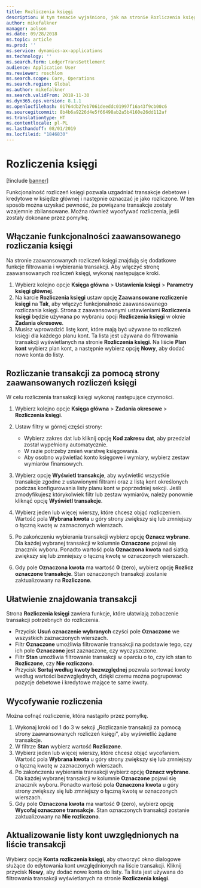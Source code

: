 ```yaml
---
title: Rozliczenia księgi
description: W tym temacie wyjaśniono, jak na stronie Rozliczenia księgi rozliczać transakcji księgi i wycofywać rozliczenia.
author: mikefalkner
manager: aolson
ms.date: 09/28/2018
ms.topic: article
ms.prod: ''
ms.service: dynamics-ax-applications
ms.technology: ''
ms.search.form: LedgerTransSettlement
audience: Application User
ms.reviewer: roschlom
ms.search.scope: Core, Operations
ms.search.region: Global
ms.author: mikefalkner
ms.search.validFrom: 2018-11-30
ms.dyn365.ops.version: 8.1.1
ms.openlocfilehash: 01764db27eb7061deeddc01997f16a43f9cb00c6
ms.sourcegitcommit: 8b4b6a9226d4e5f66498ab2a5b4160e26dd112af
ms.translationtype: HT
ms.contentlocale: pl-PL
ms.lasthandoff: 08/01/2019
ms.locfileid: "1846830"
---
```

# <a name="ledger-settlements"></a>Rozliczenia księgi

[!include [banner](../includes/banner.md)]

Funkcjonalność rozliczeń księgi pozwala uzgadniać transakcje debetowe i kredytowe w księdze głównej i następnie oznaczać je jako rozliczone. W ten sposób można uzyskać pewność, że powiązane transakcje zostały wzajemnie zbilansowane. Można również wycofywać rozliczenia, jeśli zostały dokonane przez pomyłkę.

## <a name="enable-advanced-ledger-settlements"></a>Włączanie funkcjonalności zaawansowanego rozliczania księgi

Na stronie zaawansowanych rozliczeń księgi znajdują się dodatkowe funkcje filtrowania i wybierania transakcji. Aby włączyć stronę zaawansowanych rozliczeń księgi, wykonaj następujące kroki.

1. Wybierz kolejno opcje **Księga główna** \> **Ustawienia księgi** \> **Parametry księgi głównej**. 
2. Na karcie **Rozliczenia księgi** ustaw opcję **Zaawansowane rozliczenie księgi** na **Tak**, aby włączyć funkcjonalność zaawansowanego rozliczania księgi. Strona z zaawansowanymi ustawieniami **Rozliczenia księgi** będzie używana po wybraniu opcji **Rozliczenia księgi** w oknie **Zadania okresowe**. 
3. Musisz wprowadzić listę kont, które mają być używane to rozliczeń księgi dla każdego planu kont. Ta lista jest używana do filtrowania transakcji wyświetlanych na stronie **Rozliczenia księgi**. Na liście **Plan kont** wybierz plan kont, a następnie wybierz opcję **Nowy**, aby dodać nowe konta do listy.

## <a name="settle-transactions-by-using-the-advanced-ledger-settlements-page"></a>Rozliczanie transakcji za pomocą strony zaawansowanych rozliczeń księgi

W celu rozliczenia transakcji księgi wykonaj następujące czynności.

1. Wybierz kolejno opcje **Księga główna** \> **Zadania okresowe** \> **Rozliczenia księgi**.
2. Ustaw filtry w górnej części strony:

    - Wybierz zakres dat lub kliknij opcję **Kod zakresu dat**, aby przedział został wypełniony automatycznie.
    - W razie potrzeby zmień warstwę księgowania.
    - Aby osobno wyświetlać konto księgowe i wymiary, wybierz zestaw wymiarów finansowych.

3. Wybierz opcję **Wyświetl transakcje**, aby wyświetlić wszystkie transakcje zgodne z ustawionymi filtrami oraz z listą kont określonych podczas konfigurowania listy planu kont w poprzedniej sekcji. Jeśli zmodyfikujesz którykolwiek filtr lub zestaw wymiarów, należy ponownie kliknąć opcję **Wyświetl transakcje**.
4. Wybierz jeden lub więcej wierszy, które chcesz objąć rozliczeniem. Wartość pola **Wybrana kwota** u góry strony zwiększy się lub zmniejszy o łączną kwotę w zaznaczonych wierszach.
5. Po zakończeniu wybierania transakcji wybierz opcję **Oznacz wybrane**. Dla każdej wybranej transakcji w kolumnie **Oznaczone** pojawi się znacznik wyboru. Ponadto wartość pola **Oznaczona kwota** nad siatką zwiększy się lub zmniejszy o łączną kwotę w oznaczonych wierszach.
6. Gdy pole **Oznaczona kwota** ma wartość **0** (zero), wybierz opcję **Rozlicz oznaczone transakcje**. Stan oznaczonych transakcji zostanie zaktualizowany na **Rozliczone**.

## <a name="make-transactions-easier-to-find"></a>Ułatwienie znajdowania transakcji

Strona **Rozliczenia księgi** zawiera funkcje, które ułatwiają zobaczenie transakcji potrzebnych do rozliczenia.

- Przycisk **Usuń oznaczenie wybranych** czyści pole **Oznaczone** we wszystkich zaznaczonych wierszach.
- Filtr **Oznaczone** umożliwia filtrowanie transakcji na podstawie tego, czy ich pole **Oznaczone** jest zaznaczone, czy wyczyszczone.
- Filtr **Stan** umożliwia filtrowanie transakcji w oparciu o to, czy ich stan to **Rozliczone**, czy **Nie rozliczono**.
- Przycisk **Sortuj według kwoty bezwzględnej** pozwala sortować kwoty według wartości bezwzględnych, dzięki czemu można pogrupować pozycje debetowe i kredytowe mające te same kwoty.

## <a name="reverse-a-settlement"></a>Wycofywanie rozliczenia

Można cofnąć rozliczenie, która nastąpiło przez pomyłkę.

1. Wykonaj kroki od 1 do 3 w sekcji „Rozliczanie transakcji za pomocą strony zaawansowanych rozliczeń księgi”, aby wyświetlić żądane transakcje.
2. W filtrze **Stan** wybierz wartość **Rozliczone**.
3. Wybierz jeden lub więcej wierszy, które chcesz objąć wycofaniem. Wartość pola **Wybrana kwota** u góry strony zwiększy się lub zmniejszy o łączną kwotę w zaznaczonych wierszach.
4. Po zakończeniu wybierania transakcji wybierz opcję **Oznacz wybrane**. Dla każdej wybranej transakcji w kolumnie **Oznaczone** pojawi się znacznik wyboru. Ponadto wartość pola **Oznaczona kwota** u góry strony zwiększy się lub zmniejszy o łączną kwotę w oznaczonych wierszach.
5. Gdy pole **Oznaczona kwota** ma wartość **0** (zero), wybierz opcję **Wycofaj oznaczone transakcje**. Stan oznaczonych transakcji zostanie zaktualizowany na **Nie rozliczono**.

## <a name="update-the-list-of-accounts-that-are-included-in-the-list-of-transactions"></a>Aktualizowanie listy kont uwzględnionych na liście transakcji

Wybierz opcję **Konta rozliczenia księgi**, aby otworzyć okno dialogowe służące do edytowania kont uwzględnionych na liście transakcji. Kliknij przycisk **Nowy**, aby dodać nowe konta do listy. Ta lista jest używana do filtrowania transakcji wyświetlanych na stronie **Rozliczenia księgi**.
